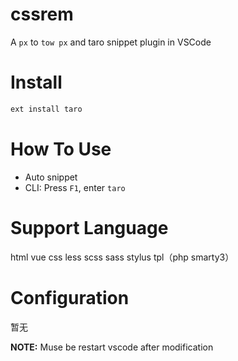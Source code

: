 # cssrem

A `px` to `tow px` and taro snippet plugin in VSCode



# Install

```bash
ext install taro
```

# How To Use

+ Auto snippet
+ CLI: Press `F1`, enter `taro`

# Support Language

html vue css less scss sass stylus tpl（php smarty3）

# Configuration

暂无

**NOTE:** Muse be restart vscode after modification
